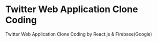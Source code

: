 # Twitter Web Application Clone Coding

Twitter Web Application Clone Coding by React.js & Firebase(Google)